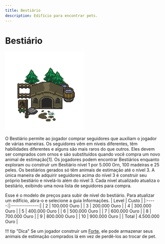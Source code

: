 ```yaml
---
title: Bestiário
description: Edifício para encontrar pets.
---
```


# Bestiário
![Bestiário](https://raw.githubusercontent.com/Orna-Brasil/Assets/main/Edificios/Bestiary.webp)

O Bestiário permite ao jogador comprar seguidores que auxiliam o jogador de várias maneiras. Os seguidores vêm em níveis diferentes, têm habilidades diferentes e alguns são mais raros do que outros. Eles devem ser comprados com ornos e são substituídos quando você compra um novo animal de estimação[1]. Os jogadores podem encontrar Bestiários enquanto exploram ou construir um Bestiário nível 1 por 5.000 Orn, 100 madeiras e 25 peles. Os bestiários gerados só têm animais de estimação até o nível 3. A única maneira de adquirir seguidores acima do nível 3 é construir seu próprio bestiário e nivelá-lo além do nível 3. Cada nível atualizado atualiza o bestiário, exibindo uma nova lista de seguidores para compra.

Esse é o modelo de preços para subir de nível do bestiário. Para atualizar um edifício, abra-o e selecione a guia Informações.
| Level | Custo |
|:-----:|:--------------:|
| 2     | 100.000 Ouro   |
| 3     | 200.000 Ouro   |
| 4     | 300.000 Ouro   |
| 5     | 400.000 Ouro   |
| 6     | 500.000 Ouro   |
| 7     | 600.000 Ouro   |
| 8     | 700.000 Ouro   |
| 9     | 800.000 Ouro   |
| 10    | 900.000 Ouro   |
| Total | 4.500.000 Ouro |

!!! tip "Dica"
  Se um jogador construir um [Forte](https://dorna.noxian.dev/Mundo-Orna/Edificios/Keep_Fortress_Castle/), ele pode armazenar seus animais de estimação comprados lá em vez de perdê-los ao trocar de pet.
